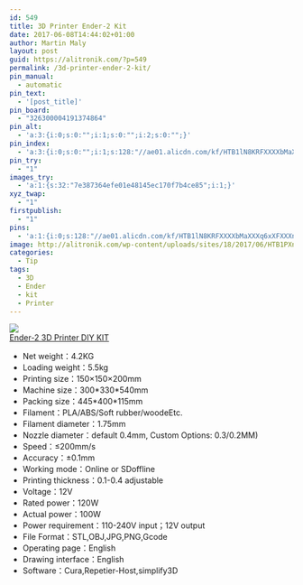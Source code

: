 ```yaml
---
id: 549
title: 3D Printer Ender-2 Kit
date: 2017-06-08T14:44:02+01:00
author: Martin Maly
layout: post
guid: https://alitronik.com/?p=549
permalink: /3d-printer-ender-2-kit/
pin_manual:
  - automatic
pin_text:
  - '[post_title]'
pin_board:
  - "326300004191374864"
pin_alt:
  - 'a:3:{i:0;s:0:"";i:1;s:0:"";i:2;s:0:"";}'
pin_index:
  - 'a:3:{i:0;s:0:"";i:1;s:128:"//ae01.alicdn.com/kf/HTB1lN8KRFXXXXbMaXXXq6xXFXXXn/2017-HOT--High-Quality-font-b-Ender-b-font-2-font-b-3D-b-font.jpg_220x220.jpg";i:2;s:98:"http://alitronik.com/wp-content/uploads/sites/18/2017/06/HTB1PXnBRpXXXXaZXVXXq6xXFXXXV-300x300.jpg";}'
pin_try:
  - "1"
images_try:
  - 'a:1:{s:32:"7e387364efe01e48145ec170f7b4ce85";i:1;}'
xyz_twap:
  - "1"
firstpublish:
  - "1"
pins:
  - 'a:1:{i:0;s:128:"//ae01.alicdn.com/kf/HTB1lN8KRFXXXXbMaXXXq6xXFXXXn/2017-HOT--High-Quality-font-b-Ender-b-font-2-font-b-3D-b-font.jpg_220x220.jpg";}'
image: http://alitronik.com/wp-content/uploads/sites/18/2017/06/HTB1PXnBRpXXXXaZXVXXq6xXFXXXV.jpg
categories:
  - Tip
tags:
  - 3D
  - Ender
  - kit
  - Printer
---
```

<a href="http://s.click.aliexpress.com/e/yjQ7mQj" target="_parent"><img src="//ae01.alicdn.com/kf/HTB1lN8KRFXXXXbMaXXXq6xXFXXXn/2017-HOT--High-Quality-font-b-Ender-b-font-2-font-b-3D-b-font.jpg_220x220.jpg" /><span style="display: block;">Ender-2 3D Printer DIY KIT</span></a>

  * Net weight：4.2KG
  * Loading weight：5.5kg
  * Printing size：150×150×200mm
  * Machine size：300\*330\*540mm
  * Packing size：445\*400\*115mm
  * Filament：PLA/ABS/Soft rubber/woodeEtc.
  * Filament diameter：1.75mm
  * Nozzle diameter：default 0.4mm, Custom Options: 0.3/0.2MM)
  * Speed：≤200mm/s
  * Accuracy：±0.1mm
  * Working mode：Online or SDoffline
  * Printing thickness：0.1-0.4 adjustable
  * Voltage：12V
  * Rated power：120W
  * Actual power：100W
  * Power requirement：110-240V input；12V output
  * File Format：STL,OBJ,JPG,PNG,Gcode
  * Operating page：English
  * Drawing interface：English
  * Software：Cura,Repetier-Host,simplify3D
